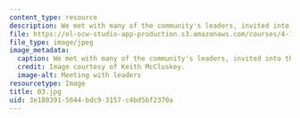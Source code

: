 ```yaml
---
content_type: resource
description: We met with many of the community's leaders, invited into their homes.
file: https://ol-ocw-studio-app-production.s3.amazonaws.com/courses/4-170-ecuador-workshop-fall-2006/3e1803915644bdc93157c4bd5bf2370a_03.jpg
file_type: image/jpeg
image_metadata:
  caption: We met with many of the community's leaders, invited into their homes.
  credit: Image courtesy of Keith McCluskey.
  image-alt: Meeting with leaders
resourcetype: Image
title: 03.jpg
uid: 3e180391-5644-bdc9-3157-c4bd5bf2370a
---
```

